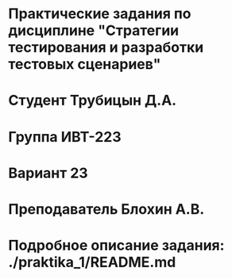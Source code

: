 #  Практические задания по дисциплине "Стратегии тестирования и разработки тестовых сценариев"

# Студент Трубицын Д.А.
# Группа ИВТ-223
# Вариант 23
# Преподаватель Блохин А.В.
# Подробное описание задания: ./praktika_1/README.md

